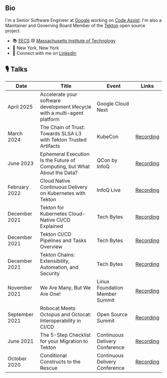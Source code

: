 ## Bio

I'm a Senior Software Engineer at [Google](https://about.google/) working on [Code Assist](https://codeassist.google/products/business). I'm also a Maintainer and Governing Board Member of the [Tekton](https://cloud.google.com/tekton) open source project.

- 📚 [EECS](https://www.eecs.mit.edu/) @ [Massachusetts Institute of Technology](https://www.mit.edu/) 
- 📍 New York, New York
- 💼 Connect with me on <a href="https://www.linkedin.com/in/jerop/">LinkedIn</a>

## 🎙 Talks

| Date           | Title                                                                    | Event                              | Links                                                                 |
|----------------|--------------------------------------------------------------------------|------------------------------------|-----------------------------------------------------------------------|
| April 2025     | Accelerate your software development lifecycle with a multi-agent platform | Google Cloud Next                |                                                                       |
| March 2024     | The Chain of Trust: Towards SLSA L3 with Tekton Trusted Artifacts        | KubeCon                            | [Recording](https://sched.co/1YeNY)                                   |
| June 2023      | Ephemeral Execution Is the Future of Computing, but What About the Data? | QCon by InfoQ                      | [Recording](https://www.infoq.com/presentations/tekton-data/)         |
| February 2022  | Cloud Native Continuous Delivery on Kubernetes with Tekton               | InfoQ Live                         | [Recording](https://www.infoq.com/presentations/tekton-cloud-native/) |
| December 2021  | Tekton for Kubernetes Cloud-Native CI/CD Explained                       | Tech Bytes                         | [Recording](https://www.youtube.com/watch?v=6oE7jgRuF2o)              |
| December 2021  | Tekton CI/CD Pipelines and Tasks Overview                                | Tech Bytes                         | [Recording](https://www.youtube.com/watch?v=pW606eBa7og)              |
| December 2021  | Tekton Chains: Extensibility, Automation, and Security                   | Tech Bytes                         | [Recording](https://www.youtube.com/watch?v=p9K3_xtozzA)              |
| November 2021  | We Are Many, But We Are One!                                             | Linux Foundation Member Summit     | [Recording](https://sched.co/nDR6)                                    |
| September 2021 | Robocat Meets Octopus and Octocat: Interoperability in CI/CD             | Open Source Summit                 | [Recording](https://sched.co/lAMr)                                    |
| June 2021      | The 5-Step Checklist for your Migration to Tekton                        | Continuous Delivery Conference     | [Recording](https://www.youtube.com/watch?v=qv9xngO2skU)              |
| October 2020   | Conditional Constructs to the Rescue                                     | Continuous Delivery Conference     | [Recording](https://www.youtube.com/watch?v=UiByIF1Af7c)              |

<!--
**jerop/jerop** is a ✨ _special_ ✨ repository because its `README.md` (this file) appears on your GitHub profile.

Here are some ideas to get you started:

- 🔭 I’m currently working on ...
- 🌱 I’m currently learning ...
- 👯 I’m looking to collaborate on ...
- 🤔 I’m looking for help with ...
- 💬 Ask me about ...
- 📫 How to reach me: ...
- 😄 Pronouns: ...
- ⚡ Fun fact: ...
-->
